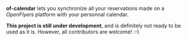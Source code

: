 **of-calendar** lets you synchronize all your reservations made on a
*OpenFlyers* platform with your personnal calendar.

**This project is still under development**, and is definitely not ready to be
used as it is. However, all contributors are welcome! :-)
